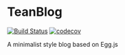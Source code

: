 # TeanBlog
[![Build Status](https://travis-ci.org/TeanLee/TeanBlog.svg?branch=master)](https://travis-ci.org/TeanLee/TeanBlog)
[![codecov](https://codecov.io/gh/TeanLee/TeanBlog/branch/master/graph/badge.svg)](https://codecov.io/gh/TeanLee/TeanBlog)

A minimalist style blog based on Egg.js
